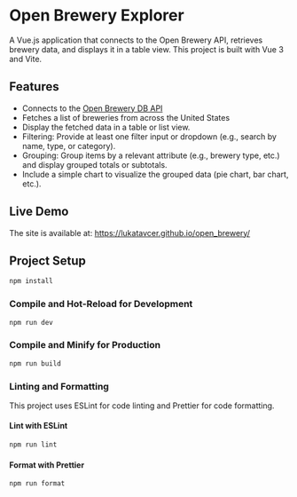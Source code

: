 # Open Brewery Explorer

A Vue.js application that connects to the Open Brewery API, retrieves brewery data, and displays it in a table view. This project is built with Vue 3 and Vite.

## Features

- Connects to the [Open Brewery DB API](https://api.openbrewerydb.org/v1/breweries)
- Fetches a list of breweries from across the United States
- Display the fetched data in a table or list view.
- Filtering: Provide at least one filter input or dropdown (e.g., search by name, type, or category).
- Grouping: Group items by a relevant attribute (e.g., brewery type, etc.) and display grouped totals or subtotals.
- Include a simple chart to visualize the grouped data (pie chart, bar chart, etc.).

## Live Demo

The site is available at: https://lukatavcer.github.io/open_brewery/

## Project Setup

```sh
npm install
```

### Compile and Hot-Reload for Development

```sh
npm run dev
```

### Compile and Minify for Production

```sh
npm run build
```

### Linting and Formatting

This project uses ESLint for code linting and Prettier for code formatting.

#### Lint with ESLint

```sh
npm run lint
```

#### Format with Prettier

```sh
npm run format
```
